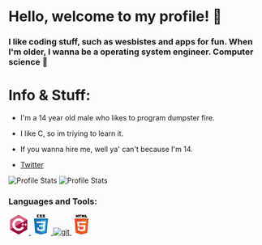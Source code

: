 # Hello, welcome to my profile! 👋
 
<h3>I like coding stuff, such as wesbistes and apps for fun. When I'm older, I wanna be a operating system engineer. Computer science 💪</h3>

# Info & Stuff:

- I'm a 14 year old male who likes to program dumpster fire.
- I like C, so im triying to learn it.
- If you wanna hire me, well ya' can't because I'm 14.

- [Twitter](https://https://twitter.com/AWonkeyTortila "Twitter")

<p align="left">
  <img src="https://github-readme-stats.vercel.app/api?username=AWonkeyTortila&show_icons=true&theme=tokyonight" alt="Profile Stats" height=200px/>
  <img src="https://github-readme-stats.vercel.app/api/top-langs/?username=AWonkeyTortila&layout=compact&theme=tokyonight" alt="Profile Stats" height=200px/>
</p>

<h3 align="left">Languages and Tools:</h3>
<p align="left"> <a href="https://www.w3schools.com/cpp/" target="_blank"> <img src="https://raw.githubusercontent.com/devicons/devicon/master/icons/cplusplus/cplusplus-original.svg" alt="cplusplus" width="40" height="40"/> </a> <a href="https://www.w3schools.com/css/" target="_blank"> <img src="https://raw.githubusercontent.com/devicons/devicon/master/icons/css3/css3-original-wordmark.svg" alt="css3" width="40" height="40"/> </a> <a href="https://git-scm.com/" target="_blank"> <img src="https://www.vectorlogo.zone/logos/git-scm/git-scm-icon.svg" alt="git" width="40" height="40"/> </a> <a href="https://www.w3.org/html/" target="_blank"> <img src="https://raw.githubusercontent.com/devicons/devicon/master/icons/html5/html5-original-wordmark.svg" alt="html5" width="40" height="40"/> </a> </p>
